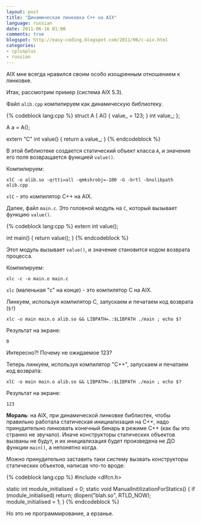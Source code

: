 ```yaml
---
layout: post
title: "Динамическая линковка C++ на AIX"
language: russian
date: 2011-06-16 01:00
comments: true
blogspot: http://easy-coding.blogspot.com/2011/06/c-aix.html
categories: 
- cplusplus
- russian
---
```

AIX мне всегда нравился своим особо изощренным отношением к линковке.

Итак, рассмотрим пример (система AIX 5.3).

Файл `alib.cpp` компилируем как динамическую библиотеку.

{% codeblock lang:cpp %}
struct A {
  A() {
    value_ = 123;
  }
  int value_;
};

A a = A();

extern "C"
int value() {
  return a.value_;
}
{% endcodeblock %}

В этой библиотеке создается статический объект класса `А`, и значение его поля возвращается функцией `value()`.

Компилируем:

    xlC -o alib.so -qrtti=all -qmkshrobj=-100 -G -brtl -bnolibpath alib.cpp

`xlC` - это компилятор С++ на AIX.

Далее, файл `main.c`. Это головной модуль на `С`, который вызывает функцию `value()`.

{% codeblock lang:cpp %}
extern int value();

int main() {
  return value();
}
{% endcodeblock %}

Этот модуль вызывает `value()`, и значение становится кодом возврата процесса.

Компилируем:

    xlc -c -o main.o main.c
    
`xlc` (маленькая "с" на конце) - это компилятор С на AIX.

Линкуем, используя компилятор С, запускаем и печатаем код возврата (`$?`)

    xlc -o main main.o alib.so && LIBPATH=.:$LIBPATH ./main ; echo $?

Результат на экране:

    0
    
Интересно?! Почему не ожидаемое 123?

Теперь линкуем, используя компилятор "С++", запускаем и печатаем код возврата:

    xlC -o main main.o alib.so && LIBPATH=.:$LIBPATH ./main ; echo $?

Результат на экране:

    123
    
**Мораль**: на AIX, при динамической линковке библиотек, чтобы правильно работала статическая инициализация на С++, надо принудительно линковать конечный бинарь в режиме С++ (как бы это странно не звучало). Иначе конструкторы статических объектов вызваны не будут, и их инициализация будет произведена не ДО функции `main()`, а непонятно когда.

Можно принудительно заставить таки систему вызвать конструкторы статических объектов, написав что-то вроде:

{% codeblock lang:cpp %}
#include <dlfcn.h>

static int module_initialised = 0;
static void ManualInitilizationForStatics() {
  if (module_initialised) return;
  dlopen("blah.so", RTLD_NOW);
  module_initialised = 1;
}
{% endcodeblock %}

Но это не программирование, а ерзанье.
